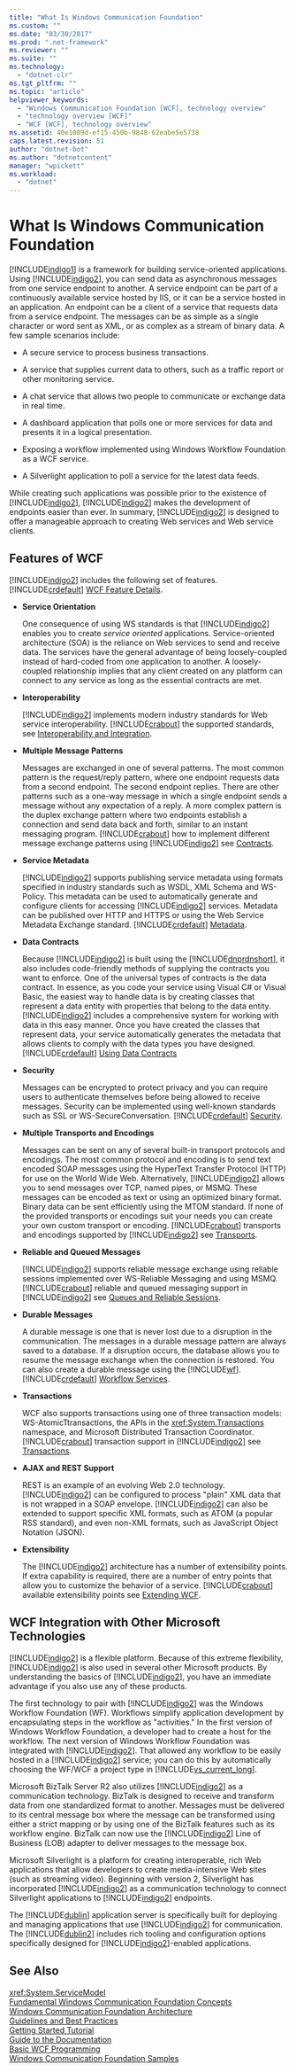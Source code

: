 ```yaml
---
title: "What Is Windows Communication Foundation"
ms.custom: ""
ms.date: "03/30/2017"
ms.prod: ".net-framework"
ms.reviewer: ""
ms.suite: ""
ms.technology: 
  - "dotnet-clr"
ms.tgt_pltfrm: ""
ms.topic: "article"
helpviewer_keywords: 
  - "Windows Communication Foundation [WCF], technology overview"
  - "technology overview [WCF]"
  - "WCF [WCF], technology overview"
ms.assetid: 40e1009d-ef15-450b-9848-62eabe5e5738
caps.latest.revision: 51
author: "dotnet-bot"
ms.author: "dotnetcontent"
manager: "wpickett"
ms.workload: 
  - "dotnet"
---
```

# What Is Windows Communication Foundation
[!INCLUDE[indigo1](../../../includes/indigo1-md.md)] is a framework for building service-oriented applications. Using [!INCLUDE[indigo2](../../../includes/indigo2-md.md)], you can send data as asynchronous messages from one service endpoint to another. A service endpoint can be part of a continuously available service hosted by IIS, or it can be a service hosted in an application. An endpoint can be a client of a service that requests data from a service endpoint. The messages can be as simple as a single character or word sent as XML, or as complex as a stream of binary data. A few sample scenarios include:  
  
-   A secure service to process business transactions.  
  
-   A service that supplies current data to others, such as a traffic report or other monitoring service.  
  
-   A chat service that allows two people to communicate or exchange data in real time.  
  
-   A dashboard application that polls one or more services for data and presents it in a logical presentation.  
  
-   Exposing a workflow implemented using Windows Workflow Foundation as a WCF service.  
  
-   A Silverlight application to poll a service for the latest data feeds.  
  
 While creating such applications was possible prior to the existence of [!INCLUDE[indigo2](../../../includes/indigo2-md.md)], [!INCLUDE[indigo2](../../../includes/indigo2-md.md)] makes the development of endpoints easier than ever. In summary, [!INCLUDE[indigo2](../../../includes/indigo2-md.md)] is designed to offer a manageable approach to creating Web services and Web service clients.  
  
## Features of WCF  
 [!INCLUDE[indigo2](../../../includes/indigo2-md.md)] includes the following set of features. [!INCLUDE[crdefault](../../../includes/crdefault-md.md)] [WCF Feature Details](../../../docs/framework/wcf/feature-details/index.md).  
  
-   **Service Orientation**  
  
     One consequence of using WS standards is that [!INCLUDE[indigo2](../../../includes/indigo2-md.md)] enables you to create *service oriented* applications. Service-oriented architecture (SOA) is the reliance on Web services to send and receive data. The services have the general advantage of being loosely-coupled instead of hard-coded from one application to another. A loosely-coupled relationship implies that any client created on any platform can connect to any service as long as the essential contracts are met.  
  
-   **Interoperability**  
  
     [!INCLUDE[indigo2](../../../includes/indigo2-md.md)] implements modern industry standards for Web service interoperability. [!INCLUDE[crabout](../../../includes/crabout-md.md)] the supported standards, see [Interoperability and Integration](../../../docs/framework/wcf/feature-details/interoperability-and-integration.md).  
  
-   **Multiple Message Patterns**  
  
     Messages are exchanged in one of several patterns. The most common pattern is the request/reply pattern, where one endpoint requests data from a second endpoint. The second endpoint replies. There are other patterns such as a one-way message in which a single endpoint sends a message without any expectation of a reply. A more complex pattern is the duplex exchange pattern where two endpoints establish a connection and send data back and forth, similar to an instant messaging program. [!INCLUDE[crabout](../../../includes/crabout-md.md)] how to implement different message exchange patterns using [!INCLUDE[indigo2](../../../includes/indigo2-md.md)] see [Contracts](../../../docs/framework/wcf/feature-details/contracts.md).  
  
-   **Service Metadata**  
  
     [!INCLUDE[indigo2](../../../includes/indigo2-md.md)] supports publishing service metadata using formats specified in industry standards such as WSDL, XML Schema and WS-Policy. This metadata can be used to automatically generate and configure clients for accessing [!INCLUDE[indigo2](../../../includes/indigo2-md.md)] services. Metadata can be published over HTTP and HTTPS or using the Web Service Metadata Exchange standard. [!INCLUDE[crdefault](../../../includes/crdefault-md.md)] [Metadata](../../../docs/framework/wcf/feature-details/metadata.md).  
  
-   **Data Contracts**  
  
     Because [!INCLUDE[indigo2](../../../includes/indigo2-md.md)] is built using the [!INCLUDE[dnprdnshort](../../../includes/dnprdnshort-md.md)], it also includes code-friendly methods of supplying the contracts you want to enforce. One of the universal types of contracts is the data contract. In essence, as you code your service using Visual C# or Visual Basic, the easiest way to handle data is by creating classes that represent a data entity with properties that belong to the data entity. [!INCLUDE[indigo2](../../../includes/indigo2-md.md)] includes a comprehensive system for working with data in this easy manner. Once you have created the classes that represent data, your service automatically generates the metadata that allows clients to comply with the data types you have designed. [!INCLUDE[crdefault](../../../includes/crdefault-md.md)] [Using Data Contracts](../../../docs/framework/wcf/feature-details/using-data-contracts.md)  
  
-   **Security**  
  
     Messages can be encrypted to protect privacy and you can require users to authenticate themselves before being allowed to receive messages. Security can be implemented using well-known standards such as SSL or WS-SecureConversation. [!INCLUDE[crdefault](../../../includes/crdefault-md.md)] [Security](../../../docs/framework/wcf/feature-details/security.md).  
  
-   **Multiple Transports and Encodings**  
  
     Messages can be sent on any of several built-in transport protocols and encodings. The most common protocol and encoding is to send text encoded SOAP messages using the HyperText Transfer Protocol (HTTP) for use on the World Wide Web. Alternatively, [!INCLUDE[indigo2](../../../includes/indigo2-md.md)] allows you to send messages over TCP, named pipes, or MSMQ. These messages can be encoded as text or using an optimized binary format.  Binary data can be sent efficiently using the MTOM standard. If none of the provided transports or encodings suit your needs you can create your own custom transport or encoding. [!INCLUDE[crabout](../../../includes/crabout-md.md)] transports and encodings supported by [!INCLUDE[indigo2](../../../includes/indigo2-md.md)] see [Transports](../../../docs/framework/wcf/feature-details/transports.md).  
  
-   **Reliable and Queued Messages**  
  
     [!INCLUDE[indigo2](../../../includes/indigo2-md.md)] supports reliable message exchange using reliable sessions implemented over WS-Reliable Messaging and using MSMQ. [!INCLUDE[crabout](../../../includes/crabout-md.md)] reliable and queued messaging support in [!INCLUDE[indigo2](../../../includes/indigo2-md.md)] see [Queues and Reliable Sessions](../../../docs/framework/wcf/feature-details/queues-and-reliable-sessions.md).  
  
-   **Durable Messages**  
  
     A durable message is one that is never lost due to a disruption in the communication. The messages in a durable message pattern are always saved to a database. If a disruption occurs, the database allows you to resume the message exchange when the connection is restored. You can also create a durable message using the [!INCLUDE[wf](../../../includes/wf-md.md)]. [!INCLUDE[crdefault](../../../includes/crdefault-md.md)] [Workflow Services](../../../docs/framework/wcf/feature-details/workflow-services.md).  
  
-   **Transactions**  
  
     WCF also supports transactions using one of three transaction models: WS-AtomicTtransactions, the APIs in the <xref:System.Transactions> namespace, and Microsoft Distributed Transaction Coordinator. [!INCLUDE[crabout](../../../includes/crabout-md.md)] transaction support in [!INCLUDE[indigo2](../../../includes/indigo2-md.md)] see [Transactions](../../../docs/framework/wcf/feature-details/transactions-in-wcf.md).  
  
-   **AJAX and REST Support**  
  
     REST is an example of an evolving Web 2.0 technology. [!INCLUDE[indigo2](../../../includes/indigo2-md.md)] can be configured to process "plain" XML data that is not wrapped in a SOAP envelope. [!INCLUDE[indigo2](../../../includes/indigo2-md.md)] can also be extended to support specific XML formats, such as ATOM (a popular RSS standard), and even non-XML formats, such as JavaScript Object Notation (JSON).  
  
-   **Extensibility**  
  
     The [!INCLUDE[indigo2](../../../includes/indigo2-md.md)] architecture has a number of extensibility points. If extra capability is required, there are a number of entry points that allow you to customize the behavior of a service. [!INCLUDE[crabout](../../../includes/crabout-md.md)] available extensibility points see [Extending WCF](../../../docs/framework/wcf/extending/index.md).  
  
## WCF Integration with Other Microsoft Technologies  
 [!INCLUDE[indigo2](../../../includes/indigo2-md.md)] is a flexible platform. Because of this extreme flexibility, [!INCLUDE[indigo2](../../../includes/indigo2-md.md)] is also used in several other Microsoft products. By understanding the basics of [!INCLUDE[indigo2](../../../includes/indigo2-md.md)], you have an immediate advantage if you also use any of these products.  
  
 The first technology to pair with [!INCLUDE[indigo2](../../../includes/indigo2-md.md)] was the Windows Workflow Foundation (WF). Workflows simplify application development by encapsulating steps in the workflow as "activities." In the first version of Windows Workflow Foundation, a developer had to create a host for the workflow. The next version of Windows Workflow Foundation was integrated with [!INCLUDE[indigo2](../../../includes/indigo2-md.md)]. That allowed any workflow to be easily hosted in a [!INCLUDE[indigo2](../../../includes/indigo2-md.md)] service; you can do this by automatically choosing the WF/WCF a project type in [!INCLUDE[vs_current_long](../../../includes/vs-current-long-md.md)].  
  
 Microsoft BizTalk Server R2 also utilizes [!INCLUDE[indigo2](../../../includes/indigo2-md.md)] as a communication technology. BizTalk is designed to receive and transform data from one standardized format to another. Messages must be delivered to its central message box where the message can be transformed using either a strict mapping or by using one of the BizTalk features such as its workflow engine. BizTalk can now use the [!INCLUDE[indigo2](../../../includes/indigo2-md.md)] Line of Business (LOB) adapter to deliver messages to the message box.  
  
 Microsoft Silverlight is a platform for creating interoperable, rich Web applications that allow developers to create media-intensive Web sites (such as streaming video). Beginning with version 2, Silverlight has incorporated [!INCLUDE[indigo2](../../../includes/indigo2-md.md)] as a communication technology to connect Silverlight applications to [!INCLUDE[indigo2](../../../includes/indigo2-md.md)] endpoints.  
  
 The [!INCLUDE[dublin](../../../includes/dublin-md.md)] application server is specifically built for deploying and managing applications that use [!INCLUDE[indigo2](../../../includes/indigo2-md.md)] for communication. The [!INCLUDE[dublin2](../../../includes/dublin2-md.md)] includes rich tooling and configuration options specifically designed for [!INCLUDE[indigo2](../../../includes/indigo2-md.md)]-enabled applications.  
  
## See Also  
 <xref:System.ServiceModel>  
 [Fundamental Windows Communication Foundation Concepts](../../../docs/framework/wcf/fundamental-concepts.md)  
 [Windows Communication Foundation Architecture](../../../docs/framework/wcf/architecture.md)  
 [Guidelines and Best Practices](../../../docs/framework/wcf/guidelines-and-best-practices.md)  
 [Getting Started Tutorial](../../../docs/framework/wcf/getting-started-tutorial.md)  
 [Guide to the Documentation](../../../docs/framework/wcf/guide-to-the-documentation.md)  
 [Basic WCF Programming](../../../docs/framework/wcf/basic-wcf-programming.md)  
 [Windows Communication Foundation Samples](http://msdn.microsoft.com/library/8ec9d192-5d81-4f64-bfd3-90c5e5858c91)
